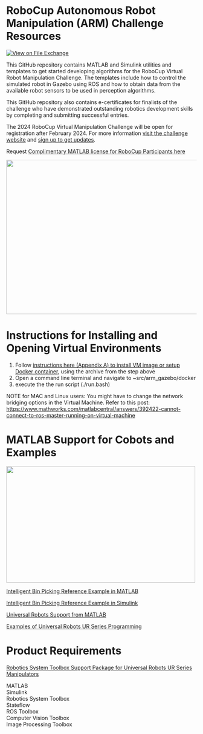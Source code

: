 # RoboCup Autonomous Robot Manipulation (ARM) Challenge Resources
<!-- This is the "Title of the contribution" that was approved during the Community Contribution Review Process --> 

[![View <File Exchange Title> on File Exchange](https://www.mathworks.com/matlabcentral/images/matlab-file-exchange.svg)](https://www.mathworks.com/matlabcentral/fileexchange/####-file-exchange-title)  
<!-- Add this icon to the README if this repo also appears on File Exchange via the "Connect to GitHub" feature --> 

This GitHub repository contains MATLAB and Simulink utilities and templates to get started developing algorithms for the RoboCup Virtual Robot Manipulation Challenge. The templates include how to control the simulated robot in Gazebo using ROS and how to obtain data from the available robot sensors to be used in perception algorithms.

This GitHub repository also contains e-certificates for finalists of the challenge who have demonstrated outstanding robotics development skills by completing and submitting successful entries.

The 2024 RoboCup Virtual Manipulation Challenge will be open for registration after February 2024. For more information [visit the challenge website](https://arm.robocup.org/) and [sign up to get updates](https://docs.google.com/forms/d/e/1FAIpQLScA6JcHRV1qmh_-VWikgCfj62jg-GcQYgQsk6iYd8wBoeDpEg/viewform).


  

Request [Complimentary MATLAB license for RoboCup Participants here](https://www.mathworks.com/academia/student-competitions/robocup.html)

<img src="./Images/RoboCupChallengeIcon.jpg" width="700" height="408">


# Instructions for Installing and Opening Virtual Environments
1. Follow [instructions here (Appendix A) to install VM image or setup Docker container](https://drive.google.com/file/d/1rVBmJmEFjujB9l4rMBZvZn50rprETTFg/view?usp=drive_link), using the archive from the step above
2. Open a command line terminal and navigate to ~src/arm_gazebo/docker
3. execute the the run script (./run.bash)

  
  NOTE for MAC and Linux users: You might have to change the network bridging options in the Virtual Machine. Refer to this post: https://www.mathworks.com/matlabcentral/answers/392422-cannot-connect-to-ros-master-running-on-virtual-machine
  
# MATLAB Support for Cobots and Examples

<img src="./Images/PickPVCFittingsDifferentShapesSemiStructuredUR5eExample_01.gif" width="500" height="308">


[Intelligent Bin Picking Reference Example in MATLAB](https://www.mathworks.com/help/supportpkg/urseries/ug/pick-standard-pvc-fittings-ur5e-example.html)

[Intelligent Bin Picking Reference Example in Simulink](https://www.mathworks.com/matlabcentral/fileexchange/128699-intelligent-bin-picking-with-simulink-for-ur5e-cobot)

[Universal Robots Support from MATLAB](https://www.mathworks.com/campaigns/products/universal-robots-cobots.html?s_tid=srchtitle_site_search_1_Universal%20Robots%20cobot)

[Examples of Universal Robots UR Series Programming](https://www.mathworks.com/help/robotics/examples.html?category=urseries-spkg&exampleproduct=all)



# Product Requirements
  
[Robotics System Toolbox Support Package for Universal Robots UR Series Manipulators](https://www.mathworks.com/matlabcentral/fileexchange/117530-robotics-system-toolbox-support-package-for-universal-robots-ur-series-manipulators)

MATLAB\
Simulink\
Robotics System Toolbox\
Stateflow\
ROS Toolbox\
Computer Vision Toolbox\
Image Processing Toolbox  
